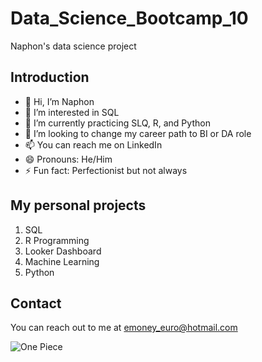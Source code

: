 # Data_Science_Bootcamp_10
Naphon's data science project

## Introduction
- 👋 Hi, I’m Naphon
- 👀 I’m interested in SQL
- 🌱 I’m currently practicing SLQ, R, and Python
- 💞️ I’m looking to change my career path to BI or DA role
- 📫 You can reach me on LinkedIn
- 😄 Pronouns: He/Him
- ⚡ Fun fact: Perfectionist but not always

## My personal projects
1. SQL
2. R Programming
3. Looker Dashboard
4. Machine Learning
5. Python

## Contact
You can reach out to me at emoney_euro@hotmail.com

![One Piece](https://static1.srcdn.com/wordpress/wp-content/uploads/2023/03/vegapunk-and-his-satellites-in-one-piece.jpg)
